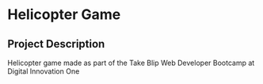 # Helicopter Game

## Project Description
<p align="left">Helicopter game made as part of the Take Blip Web Developer Bootcamp at Digital Innovation One</p>

